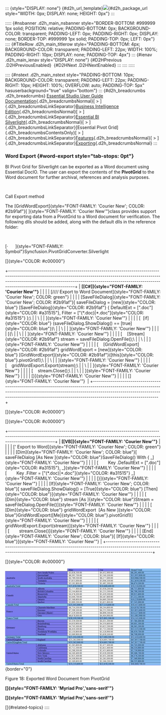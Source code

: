 ::: {style="DISPLAY: none"}
[](ms-xhelp:///?Id=d2h_url_template){#d2h_url_template}![](!package_url!){#d2h_package_url style="WIDTH: 0px; DISPLAY: none; HEIGHT: 0px"}
:::

::::: {#nsbanner .d2h_main_nsbanner style="BORDER-BOTTOM: #999999 1px solid; POSITION: relative; PADDING-BOTTOM: 0px; BACKGROUND-COLOR: transparent; PADDING-LEFT: 0px; PADDING-RIGHT: 0px; DISPLAY: none; BORDER-TOP: #999999 1px solid; PADDING-TOP: 0px; LEFT: 0px"}
:::: {#TitleRow .d2h_main_titlerow style="PADDING-BOTTOM: 4px; BACKGROUND-COLOR: transparent; PADDING-LEFT: 22px; WIDTH: 100%; PADDING-RIGHT: 10px; DISPLAY: none; PADDING-TOP: 4px"}
::: {#ienav .d2h_main_ienav style="DISPLAY: none"}
[](ms-xhelp:///?Id=39d43dcd-a50e-4d7c-a149-2c555244ef25){#D2HPrevious .D2HPreviousEnabled}  [](ms-xhelp:///?Id=6707e1ba-11f0-48e1-a02d-d76c94fc0418){#D2HNext .D2HNextEnabled}
:::
::::
:::::

:::: {#nstext .d2h_main_nstext style="PADDING-BOTTOM: 10px; BACKGROUND-COLOR: transparent; PADDING-LEFT: 22px; PADDING-RIGHT: 10px; HEIGHT: 100%; OVERFLOW: auto; PADDING-TOP: 5px" hasuserbackground="true" valign="bottom"}
::: {#d2h_breadcrumbs .d2h_breadcrumbs}
[Essential Studio User Guide Documentation](ms-xhelp:///?Id=12457748-09e3-4d74-a240-8e049cedf030){.d2h_breadcrumbsNormal}[ \> ]{.d2h_breadcrumbsLinkSeparator}[Business Intelligence Edition](ms-xhelp:///?Id=fdf33dd8-62b2-47b9-ad7b-fc50e590bca5){.d2h_breadcrumbsNormal}[ \> ]{.d2h_breadcrumbsLinkSeparator}[Essential BI Silverlight](ms-xhelp:///?Id=c006b39c-6aa2-4637-b7de-3e7b6cb3f9f9){.d2h_breadcrumbsNormal}[ \> ]{.d2h_breadcrumbsLinkSeparator}[Essential Pivot Grid]{.d2h_breadcrumbsContentsOnly}[ \> ]{.d2h_breadcrumbsLinkSeparator}[Features](ms-xhelp:///?Id=9d7968f1-d52c-4e79-a6ae-fb01305e9f98){.d2h_breadcrumbsNormal}[ \> ]{.d2h_breadcrumbsLinkSeparator}[Exporting](ms-xhelp:///?Id=7670cf74-8a8e-4c2a-99ab-d78f2ef11e9b){.d2h_breadcrumbsNormal}
:::

### Word Export {#word-export style="tab-stops: 0pt"}

BI Pivot Grid for Silverlight can be exported as a Word document using Essential DocIO. The user can export the contents of the **PivotGrid** to the Word document for further archival, references and analysis purposes.

 

Call Export method

The [GridWordExport]{style="FONT-FAMILY: 'Courier New'; COLOR: #2b91af"}[ ]{style="FONT-FAMILY: 'Courier New'"}class provides support for exporting data from a PivotGrid to a Word document for verification. The following dlls should be added, along with the default dlls in the reference folder:

 

[·      ]{style="FONT-FAMILY: Symbol"}Syncfusion.PivotGridConverter.Silverlight

[]{style="COLOR: #c00000"} 

+---------------------------------------------------------------------------------------------------------------------------------------------------------------------------------------------------------------------------------------------------------------------------+
| **[\[C#\]]{style="FONT-FAMILY: 'Courier New'"}**                                                                                                                                                                                                                          |
|                                                                                                                                                                                                                                                                           |
| [//// Export to Word Document]{style="FONT-FAMILY: 'Courier New'; COLOR: green"}                                                                                                                                                                                          |
|                                                                                                                                                                                                                                                                           |
| [SaveFileDialog]{style="FONT-FAMILY: 'Courier New'; COLOR: #2b91af"}[ saveFileDialog = [new]{style="COLOR: blue"} [SaveFileDialog]{style="COLOR: #2b91af"} { DefaultExt = [\".doc\"]{style="COLOR: #a31515"}, Filter = [\"(\*.doc)\|\*.doc\"]{style="COLOR: #a31515"} };\ |
| \                                                                                                                                                                                                                                                                         |
| ]{style="FONT-FAMILY: 'Courier New'"}                                                                                                                                                                                                                                     |
|                                                                                                                                                                                                                                                                           |
| [  [if]{style="COLOR: blue"} (saveFileDialog.ShowDialog() == [true]{style="COLOR: blue"})\                                                                                                                                                                                |
| \                                                                                                                                                                                                                                                                         |
| ]{style="FONT-FAMILY: 'Courier New'"}                                                                                                                                                                                                                                     |
|                                                                                                                                                                                                                                                                           |
| [{\                                                                                                                                                                                                                                                                       |
| \                                                                                                                                                                                                                                                                         |
| ]{style="FONT-FAMILY: 'Courier New'"}                                                                                                                                                                                                                                     |
|                                                                                                                                                                                                                                                                           |
| [    [Stream]{style="COLOR: #2b91af"} stream = saveFileDialog.OpenFile();\                                                                                                                                                                                                |
| \                                                                                                                                                                                                                                                                         |
| ]{style="FONT-FAMILY: 'Courier New'"}                                                                                                                                                                                                                                     |
|                                                                                                                                                                                                                                                                           |
| [    [GridWordExport]{style="COLOR: #2b91af"} gridWordExport = [new]{style="COLOR: blue"} [GridWordExport]{style="COLOR: #2b91af"}([this]{style="COLOR: blue"}.pivotGrid1);\                                                                                              |
| \                                                                                                                                                                                                                                                                         |
| ]{style="FONT-FAMILY: 'Courier New'"}                                                                                                                                                                                                                                     |
|                                                                                                                                                                                                                                                                           |
| [    gridWordExport.Export(stream);\                                                                                                                                                                                                                                      |
| \                                                                                                                                                                                                                                                                         |
| ]{style="FONT-FAMILY: 'Courier New'"}                                                                                                                                                                                                                                     |
|                                                                                                                                                                                                                                                                           |
| [    stream.Close();\                                                                                                                                                                                                                                                     |
| \                                                                                                                                                                                                                                                                         |
| ]{style="FONT-FAMILY: 'Courier New'"}                                                                                                                                                                                                                                     |
|                                                                                                                                                                                                                                                                           |
| [}]{style="FONT-FAMILY: 'Courier New'"}                                                                                                                                                                                                                                   |
|                                                                                                                                                                                                                                                                           |
| []{style="FONT-FAMILY: 'Courier New'"}                                                                                                                                                                                                                                    |
+---------------------------------------------------------------------------------------------------------------------------------------------------------------------------------------------------------------------------------------------------------------------------+

[]{style="COLOR: #c00000"} 

[]{style="COLOR: #c00000"} 

+-----------------------------------------------------------------------------------------------------------------------------------------------------------------------------------+
| **[\[VB\]]{style="FONT-FAMILY: 'Courier New'"}**                                                                                                                                  |
|                                                                                                                                                                                   |
| [' Export to Word]{style="FONT-FAMILY: 'Courier New'; COLOR: green"}                                                                                                              |
|                                                                                                                                                                                   |
| [Dim]{style="FONT-FAMILY: 'Courier New'; COLOR: blue"}[ saveFileDialog [As New ]{style="COLOR: blue"}SaveFileDialog() With { \_]{style="FONT-FAMILY: 'Courier New'"}              |
|                                                                                                                                                                                   |
| [        Key .DefaultExt = [\".doc\"]{style="COLOR: #a31515"}, \_]{style="FONT-FAMILY: 'Courier New'"}                                                                            |
|                                                                                                                                                                                   |
| [        Key .Filter = [\"(\*.doc)\|\*.doc\"]{style="COLOR: #a31515"} \_]{style="FONT-FAMILY: 'Courier New'"}                                                                     |
|                                                                                                                                                                                   |
| [}]{style="FONT-FAMILY: 'Courier New'"}                                                                                                                                           |
|                                                                                                                                                                                   |
| [If]{style="FONT-FAMILY: 'Courier New'; COLOR: blue"}[ saveFileDialog.ShowDialog() = [True]{style="COLOR: blue"} [Then]{style="COLOR: blue"}]{style="FONT-FAMILY: 'Courier New'"} |
|                                                                                                                                                                                   |
| [        [Dim]{style="COLOR: blue"} stream [As ]{style="COLOR: blue"}Stream = saveFileDialog.OpenFile()]{style="FONT-FAMILY: 'Courier New'"}                                      |
|                                                                                                                                                                                   |
| [        [Dim]{style="COLOR: blue"} gridWordExport  [As New ]{style="COLOR: blue"}GridWordExport([Me]{style="COLOR: blue"}.pivotGrid1)]{style="FONT-FAMILY: 'Courier New'"}       |
|                                                                                                                                                                                   |
| [        gridWordExport.Export(stream)]{style="FONT-FAMILY: 'Courier New'"}                                                                                                       |
|                                                                                                                                                                                   |
| [        stream.Close()]{style="FONT-FAMILY: 'Courier New'"}                                                                                                                      |
|                                                                                                                                                                                   |
| [End]{style="FONT-FAMILY: 'Courier New'; COLOR: blue"}[ [If]{style="COLOR: blue"}]{style="FONT-FAMILY: 'Courier New'"}                                                            |
+-----------------------------------------------------------------------------------------------------------------------------------------------------------------------------------+

[]{style="COLOR: #c00000"} 

![](ImagesExt/image36_18.jpg){border="0"}

Figure 18: Exported Word Document from PivotGrid

**[]{style="FONT-FAMILY: 'Myriad Pro','sans-serif'"}** 

**[]{style="FONT-FAMILY: 'Myriad Pro','sans-serif'"}** 

[]{#related-topics}
::::
